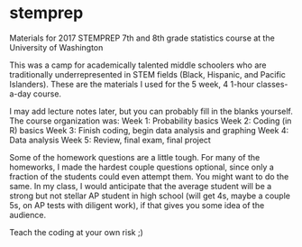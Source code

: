 # stemprep
Materials for 2017 STEMPREP 7th and 8th grade statistics course at the University of Washington

This was a camp for academically talented middle schoolers who are traditionally underrepresented in STEM fields
(Black, Hispanic, and Pacific Islanders). These are the materials I used for the 5 week, 4 1-hour classes-a-day 
course.

I may add lecture notes later, but you can probably fill in the blanks yourself. The course organization was:
Week 1: Probability basics
Week 2: Coding (in R) basics
Week 3: Finish coding, begin data analysis and graphing
Week 4: Data analysis
Week 5: Review, final exam, final project

Some of the homework questions are a little tough. For many of the homeworks, I made the hardest couple
questions optional, since only a fraction of the students could even attempt them. You might want to do the
same. In my class, I would anticipate that the average student will be a strong but not stellar AP student
in high school (will get 4s, maybe a couple 5s, on AP tests with diligent work), if that gives you some
idea of the audience.

Teach the coding at your own risk ;)
